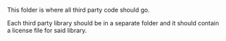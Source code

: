 This folder is where all third party code should go.

Each third party library should be in a separate folder and it should
contain a license file for said library.
